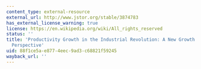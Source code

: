```yaml
---
content_type: external-resource
external_url: http://www.jstor.org/stable/3874783
has_external_license_warning: true
license: https://en.wikipedia.org/wiki/All_rights_reserved
status: ''
title: 'Productivity Growth in the Industrial Revolution: A New Growth Accounting
  Perspective'
uid: 88f1ce5a-e877-4eec-9ad3-c68821f59245
wayback_url: ''
---
```

